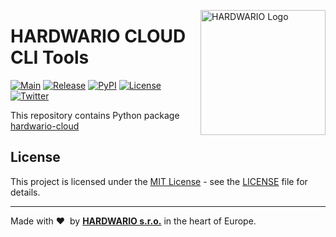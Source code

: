 <a href="https://www.hardwario.com/"><img src="https://www.hardwario.com/ci/assets/hw-logo.svg" width="200" alt="HARDWARIO Logo" align="right"></a>

# HARDWARIO CLOUD CLI Tools

[![Main](https://github.com/hardwario/py-hardwario-cloud/actions/workflows/main.yaml/badge.svg)](https://github.com/hardwario/py-hardwario-cloud/actions/workflows/main.yaml)
[![Release](https://img.shields.io/github/release/hardwario/py-hardwario-cloud.svg)](https://github.com/hardwario/py-hardwario-cloud/releases)
[![PyPI](https://img.shields.io/pypi/v/hardwario-cloud.svg)](https://pypi.org/project/hardwario-cloud/)
[![License](https://img.shields.io/github/license/hardwario/py-hardwario-cloud.svg)](https://github.com/hardwario/py-hardwario-cloud/blob/master/LICENSE)
[![Twitter](https://img.shields.io/twitter/follow/hardwario_en.svg?style=social&label=Follow)](https://twitter.com/hardwario_en)

This repository contains Python package [hardwario-cloud](https://pypi.org/project/hardwario-cloud/)


## License

This project is licensed under the [MIT License](https://opensource.org/licenses/MIT/) - see the [LICENSE](LICENSE) file for details.

---

Made with &#x2764;&nbsp; by [**HARDWARIO s.r.o.**](https://www.hardwario.com/) in the heart of Europe.
